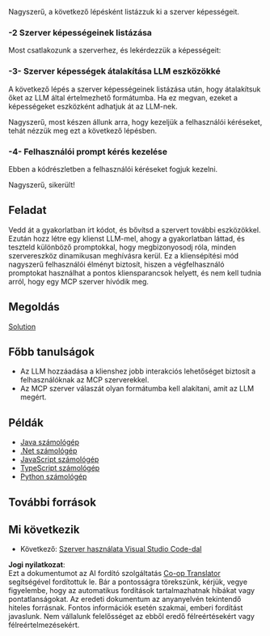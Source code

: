 <!--
CO_OP_TRANSLATOR_METADATA:
{
  "original_hash": "904b689eda5a68cbafe656d53f9787c7",
  "translation_date": "2025-06-17T18:52:14+00:00",
  "source_file": "03-GettingStarted/03-llm-client/README.md",
  "language_code": "hu"
}
-->
Nagyszerű, a következő lépésként listázzuk ki a szerver képességeit.

### -2 Szerver képességeinek listázása

Most csatlakozunk a szerverhez, és lekérdezzük a képességeit:

### -3- Szerver képességek átalakítása LLM eszközökké

A következő lépés a szerver képességeinek listázása után, hogy átalakítsuk őket az LLM által értelmezhető formátumba. Ha ez megvan, ezeket a képességeket eszközként adhatjuk át az LLM-nek.

Nagyszerű, most készen állunk arra, hogy kezeljük a felhasználói kéréseket, tehát nézzük meg ezt a következő lépésben.

### -4- Felhasználói prompt kérés kezelése

Ebben a kódrészletben a felhasználói kéréseket fogjuk kezelni.

Nagyszerű, sikerült!

## Feladat

Vedd át a gyakorlatban írt kódot, és bővítsd a szervert további eszközökkel. Ezután hozz létre egy klienst LLM-mel, ahogy a gyakorlatban láttad, és teszteld különböző promptokkal, hogy megbizonyosodj róla, minden szervereszköz dinamikusan meghívásra kerül. Ez a kliensépítési mód nagyszerű felhasználói élményt biztosít, hiszen a végfelhasználó promptokat használhat a pontos kliensparancsok helyett, és nem kell tudnia arról, hogy egy MCP szerver hívódik meg.

## Megoldás

[Solution](/03-GettingStarted/03-llm-client/solution/README.md)

## Főbb tanulságok

- Az LLM hozzáadása a klienshez jobb interakciós lehetőséget biztosít a felhasználóknak az MCP szerverekkel.
- Az MCP szerver válaszát olyan formátumba kell alakítani, amit az LLM megért.

## Példák

- [Java számológép](../samples/java/calculator/README.md)
- [.Net számológép](../../../../03-GettingStarted/samples/csharp)
- [JavaScript számológép](../samples/javascript/README.md)
- [TypeScript számológép](../samples/typescript/README.md)
- [Python számológép](../../../../03-GettingStarted/samples/python)

## További források

## Mi következik

- Következő: [Szerver használata Visual Studio Code-dal](/03-GettingStarted/04-vscode/README.md)

**Jogi nyilatkozat**:  
Ezt a dokumentumot az AI fordító szolgáltatás [Co-op Translator](https://github.com/Azure/co-op-translator) segítségével fordítottuk le. Bár a pontosságra törekszünk, kérjük, vegye figyelembe, hogy az automatikus fordítások tartalmazhatnak hibákat vagy pontatlanságokat. Az eredeti dokumentum az anyanyelvén tekintendő hiteles forrásnak. Fontos információk esetén szakmai, emberi fordítást javaslunk. Nem vállalunk felelősséget az ebből eredő félreértésekért vagy félreértelmezésekért.